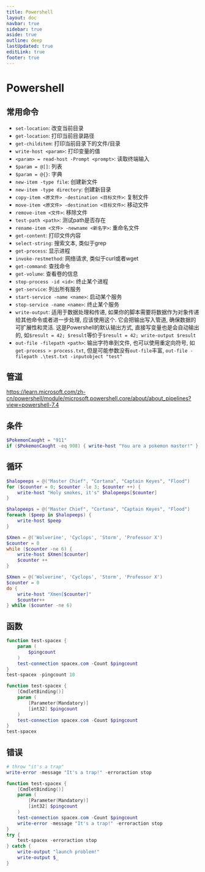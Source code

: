 ```yaml
---
title: Powershell
layout: doc
navbar: true
sidebar: true
aside: true
outline: deep
lastUpdated: true
editLink: true
footer: true
---
```


# Powershell

## 常用命令

- `set-location`: 改变当前目录 
- `get-location`: 打印当前目录路径
- `get-childitem`: 打印当前目录下的文件/目录
- `write-host <param>`: 打印变量的值
- `<param> = read-host -Prompt <prompt>`: 读取终端输入
- `$param = @[]`: 列表
- `$param = @{}`: 字典
- `new-item -type file`: 创建新文件
- `new-item -type directory`: 创建新目录
- `copy-item <原文件> -destination <目标文件>`: 复制文件
- `move-item <原文件> -destination <目标文件>`: 移动文件
- `remove-item <文件>`: 移除文件
- `test-path <path>`: 测试path是否存在
- `rename-item <文件> -newname <新名字>`: 重命名文件
- `get-content`: 打印文件内容
- `select-string`: 搜索文本, 类似于grep
- `get-process`: 显示进程
- `invoke-restmethod`: 网络请求, 类似于curl或者wget
- `get-command`: 查找命令
- `get-volume`: 查看卷的信息
- `stop-process -id <id>`: 终止某个进程
- `get-service`: 列出所有服务
- `start-service -name <name>`: 启动某个服务
- `stop-service -name <name>`: 终止某个服务
- `write-output`: 适用于数据处理和传递, 如果你的脚本需要将数据作为对象传递给其他命令或者进一步处理, 应该使用这个. 它会把输出写入管道, 确保数据的可扩展性和灵活. 这是Powershell的默认输出方式, 直接写变量也是会自动输出的, 如`$result = 42; $result`等价于`$result = 42; write-output $result`
- `out-file -filepath <path>`: 输出字符串到文件, 也可以使用重定向符号, 如`get-process > process.txt`, 但是可能参数没有`out-file`丰富, `out-file -filepath .\test.txt -inputobject "test"`

## 管道

https://learn.microsoft.com/zh-cn/powershell/module/microsoft.powershell.core/about/about_pipelines?view=powershell-7.4

## 条件

```powershell
$PokemonCaught = "911"
if ($PokemonCaught -eq 908) { write-host "You are a pokemon master!" } elseif ($PokemonCaught -ge 910) { write-host "what?" } else { write-host "Go catch more pokemon!" }
```

## 循环

```powershell
$halopeeps = @("Master Chief", "Cortana", "Captain Keyes", "Flood")
for ($counter = 0; $counter -le 3; $counter ++) {
    write-host "Holy smokes, it's" $halopeeps[$counter]
}
```

```powershell
$halopeeps = @("Master Chief", "Cortana", "Captain Keyes", "Flood")
foreach ($peep in $halopeeps) {
    write-host $peep
}
```

```powershell
$Xmen = @('Wolverine', 'Cyclops', 'Storm', 'Professor X')
$counter = 0
while ($counter -ne 6) {
    write-host $Xmen[$counter]
    $counter ++
}
```

```powershell
$Xmen = @('Wolverine', 'Cyclops', 'Storm', 'Professor X')
$counter = 0
do {
    write-host "Xmen[$counter]"
    $counter++
} while ($counter -ne 6)
```

## 函数

```powershell
function test-spacex {
    param (
        $pingcount
    )
    test-connection spacex.com -Count $pingcount
}
test-spacex -pingcount 10
```

```powershell
function test-spacex {
    [CmdletBinding()]
    param (
        [Parameter(Mandatory)]
        [int32] $pingcount
    )
    test-connection spacex.com -Count $pingcount
}
test-spacex
```

## 错误

```powershell
# throw "it's a trap"
write-error -message "It's a trap!" -erroraction stop
```

```powershell
function test-spacex {
    [CmdletBinding()]
    param (
        [Parameter(Mandatory)]
        [int32] $pingcount
    )
    test-connection spacex.com -Count $pingcount
    write-error -message "It's a trap!" -erroraction stop
}
try {
    test-spacex -erroraction stop
} catch {
    write-output "launch problem!"
    write-output $_
}
```
